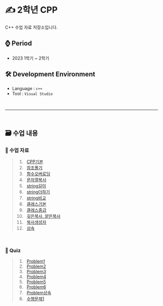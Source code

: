 # ✍ 2학년 CPP
C++ 수업 자료 저장소입니다.

## ⌚ Period
 - 2023 1학기 ~ 2학기

## 🛠 Development Environment
  - Language : `c++` 
  - Tool : `Visual Studio`

<br>
<hr>
<br>

## 🗃 수업 내용

### 📁 수업 자료

> 1. &nbsp; [CPP기본](https://github.com/MsEmily1020/CPP_Class/blob/main/2023-CPP-201/grammar/CPP%EA%B8%B0%EB%B3%B8.cpp)
> 2. &nbsp; [참조풀기](https://github.com/MsEmily1020/CPP_Class/blob/main/2023-CPP-201/grammar/%EC%B0%B8%EC%A1%B0%ED%92%80%EA%B8%B0.cpp)
> 3. &nbsp; [함수오버로딩](https://github.com/MsEmily1020/CPP_Class/blob/main/2023-CPP-201/grammar/%ED%95%A8%EC%88%98%EC%98%A4%EB%B2%84%EB%A1%9C%EB%94%A9.cpp)
> 4. &nbsp; [문자열복사](https://github.com/MsEmily1020/CPP_Class/blob/main/2023-CPP-201/grammar/%EB%AC%B8%EC%9E%90%EC%97%B4%EB%B3%B5%EC%82%AC.cpp)
> 5. &nbsp; [string길이](https://github.com/MsEmily1020/CPP_Class/blob/main/2023-CPP-201/grammar/string%EA%B8%B8%EC%9D%B4.cpp)
> 6. &nbsp; [string더하기](https://github.com/MsEmily1020/CPP_Class/blob/main/2023-CPP-201/grammar/string%EB%8D%94%ED%95%98%EA%B8%B0.cpp)
> 7. &nbsp; [string비교](https://github.com/MsEmily1020/CPP_Class/blob/main/2023-CPP-201/grammar/string%EB%B9%84%EA%B5%90.cpp)
> 8. &nbsp; [클래스기본](https://github.com/MsEmily1020/CPP_Class/blob/main/2023-CPP-201/grammar/%ED%81%B4%EB%9E%98%EC%8A%A4%EA%B8%B0%EB%B3%B8.cpp)
> 9. &nbsp; [클래스중급](https://github.com/MsEmily1020/CPP_Class/blob/main/2023-CPP-201/grammar/%ED%81%B4%EB%9E%98%EC%8A%A4%20%EC%A4%91%EA%B8%89.cpp)
> 10. &nbsp; [깊은복사, 얕은복사](https://github.com/MsEmily1020/CPP_Class/blob/main/2023-CPP-201/grammar/%EA%B9%8A%EC%9D%80%EB%B3%B5%EC%82%AC%2C%20%EC%96%95%EC%9D%80%EB%B3%B5%EC%82%AC.cpp)
> 11. &nbsp; [복사생성자](https://github.com/MsEmily1020/CPP_Class/blob/main/2023-CPP-201/grammar/%EB%B3%B5%EC%82%AC%EC%83%9D%EC%84%B1%EC%9E%90.cpp)
> 12. &nbsp; [상속](https://github.com/MsEmily1020/CPP_Class/blob/main/2023-CPP-201/grammar/%EC%83%81%EC%86%8D.cpp)

<br>

### 📁 Quiz

> 1. &nbsp; [Problem1](https://github.com/MsEmily1020/CPP_Class/blob/main/2023-CPP-201/grammar/Problem1.cpp)
> 2. &nbsp; [Problem2](https://github.com/MsEmily1020/CPP_Class/blob/main/2023-CPP-201/grammar/Problem2.cpp)
> 3. &nbsp; [Problem3](https://github.com/MsEmily1020/CPP_Class/blob/main/2023-CPP-201/grammar/Problem3.cpp)
> 4. &nbsp; [Problem4](https://github.com/MsEmily1020/CPP_Class/blob/main/2023-CPP-201/grammar/Problem4.cpp)
> 5. &nbsp; [Problem5](https://github.com/MsEmily1020/CPP_Class/blob/main/2023-CPP-201/grammar/Problem5.cpp)
> 6. &nbsp; [Problem6](https://github.com/MsEmily1020/CPP_Class/blob/main/2023-CPP-201/grammar/Problem6.cpp)
> 7. &nbsp; [Problem상속](https://github.com/MsEmily1020/CPP_Class/blob/main/2023-CPP-201/grammar/Problem%EC%83%81%EC%86%8D.cpp)
> 8. &nbsp; [수행문제1](https://github.com/MsEmily1020/CPP_Class/blob/main/2023-CPP-201/grammar/%EC%88%98%ED%96%89%EB%AC%B8%EC%A0%9C1.cpp)

